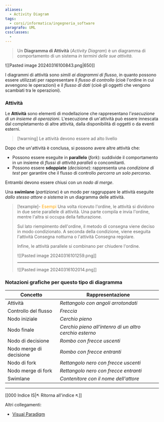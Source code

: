 ```yaml
---
aliases:
  - Activity Diagram
tags:
  - corsi/informatica/ingegneria_software
paragrafo: UML
cssclasses:
  - 
---
```

>Un **Diagramma di Attività** (*Activity Diagram*) è un diagramma di comportamento di un sistema *in termini delle sue attività*.

![[Pasted image 20240316100843.png|650]]

I diagrammi di attività sono *simili ai diagrammi di flusso*, in quanto possono essere utilizzati per rappresentare il *flusso di controllo* (cioè l'ordine in cui avvengono le operazioni) e il *flusso di dati* (cioè gli oggetti che vengono scambiati tra le operazioni).

### Attività
Le **Attività** sono elementi di modellazione che rappresentano l'*esecuzione di un insieme di operazioni*. L'esecuzione di un'attività può essere innescata dal completamento di altre attività, dalla disponibilità di oggetti o da eventi esterni.

> [!warning] Le attività devono essere ad alto livello

Dopo che un'attività è conclusa, si possono avere altre attività che: 
- Possono essere eseguite in **parallelo** (*fork*): suddivide il comportamento in un insieme di *flussi di attività paralleli* o concomitanti.
- Possono essere **sdoppiate** (*decisione*): rappresenta una *condizione di test* per garantire che il flusso di controllo *percorra un solo percorso*.

Entrambi devono essere chiusi con un *nodo di merge*.

Una **swimlane** (*partizione*) è un modo per raggruppare le attività eseguite *dallo stesso attore o sistema* in un diagramma delle attività.

> [!example]- <font color="orange">Esempi</font>
>Una volta ricevuto l'ordine, le attività si dividono in due serie parallele di attività. Una parte compila e invia l'ordine, mentre l'altra si occupa della fatturazione.
>
>Sul lato riempimento dell'ordine, il metodo di consegna viene deciso in modo condizionato. A seconda della condizione, viene eseguita l'attività Consegna notturna o l'attività Consegna regolare.
>
>Infine, le attività parallele si combinano per chiudere l'ordine.
>
>![[Pasted image 20240316101259.png]]
>
>---
>
>![[Pasted image 20240316102014.png]]

### Notazioni grafiche per questo tipo di diagramma

| Concetto                | Rappresentazione                                        |
| ----------------------- | ------------------------------------------------------- |
| Attività                | *Rettangolo con angoli arrotondati*                     |
| Controllo del flusso    | *Freccia*                                               |
| Nodo iniziale           | *Cerchio pieno*                                         |
| Nodo finale             | *Cerchio pieno all'intenro di un altro cerchio esterno* |
| Nodo di decisione       | *Rombo con frecce uscenti*                              |
| Nodo merge di decisione | *Rombo con frecce entranti*                             |
| Nodo di fork            | *Rettangolo nero con frecce uscenti*                    |
| Nodo merge di fork      | *Rettangolo nero con frecce entranti*                   |
| Swimlane                | *Contenitore con il nome dell'attore*                   |


___
[[000 Indice IS|↖ Ritorna all'indice ↖]]

Altri collegamenti: 
- [Visual Paradigm](https://www.visual-paradigm.com/guide/uml-unified-modeling-language/what-is-activity-diagram/)